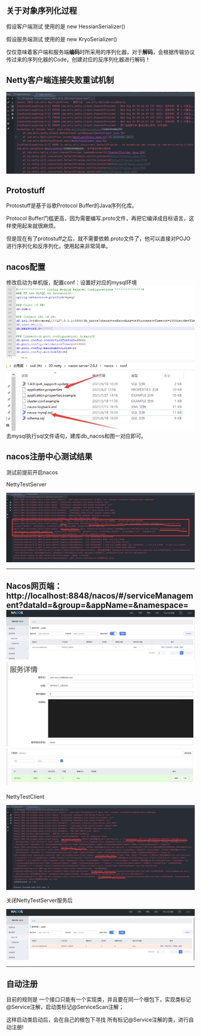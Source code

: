 


## 关于对象序列化过程
假设客户端测试 使用的是 new HessianSerializer()

假设服务端测试 使用的是 new KryoSerializer()

仅仅意味着客户端和服务端**编码**时所采用的序列化器，对于**解码**，会根据传输协议传过来的序列化器的Code，创建对应的反序列化器进行解码！
## Netty客户端连接失败重试机制
![img.png](imgs/img.png)

## Protostuff
Protostuff是基于谷歌Protocol Buffer的Java序列化库。

Protocol Buffer门槛更高，因为需要编写.proto文件，再把它编译成目标语言，这样使用起来就很麻烦。

但是现在有了protostuff之后，就不需要依赖.proto文件了，他可以直接对POJO进行序列化和反序列化，使用起来非常简单。

## nacos配置
修改启动为单机版，配置conf：设置好对应的mysql环境
![nacos配置.png](imgs/img_4.png)
![nacos配置.png](imgs/img_5.png)
去mysql执行sql文件语句，建库db_nacos和图一对应即可。

## nacos注册中心测试结果
测试前提前开启nacos

NettyTestServer

![NettyTestServer.png](imgs/img_1.png)

---
Nacos网页端：http://localhost:8848/nacos/#/serviceManagement?dataId=&group=&appName=&namespace=
![Nacos.png](imgs/img_3.png)
![Nacos.png](imgs/img_6.png)
![Nacos.png](imgs/img_7.png)
---

NettyTestClient

![NettyTestClient.png](imgs/img_2.png)

关闭NettyTestServer服务后

![img.png](imgs/img_8.png)

---


## 自动注册
目前的规则是 一个接口只能有一个实现类，并且要在同一个根包下，实现类标记@Service注解，启动类标记@ServiceScan注解；

这样启动类启动后，会在自己的根包下寻找 所有标记@Service注解的类，进行自动注册!






